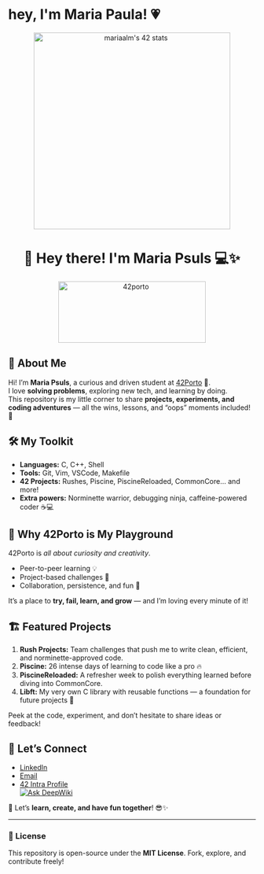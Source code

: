 # hey, I'm Maria Paula! 💗

<p align="center">
  <img height="400" src="https://badge.mediaplus.ma/landscapes/mariaalm?1337Badge=off&UM6P=off" alt="mariaalm's 42 stats" />
</p>

<h1 align="center">💖 Hey there! I'm Maria Psuls 💻✨</h1>

<p align="center">
  <img src="https://i.ibb.co/ngtQWQ3/logo42-dark.jpg" alt="42porto"  width="300" height="125">
</p>

## 🌸 About Me
Hi! I’m **Maria Psuls**, a curious and driven student at [42Porto](https://www.42porto.com/) 🌟.  
I love **solving problems**, exploring new tech, and learning by doing.  
This repository is my little corner to share **projects, experiments, and coding adventures** — all the wins, lessons, and “oops” moments included! 💖  

## 🛠️ My Toolkit
- **Languages:** C, C++, Shell  
- **Tools:** Git, Vim, VSCode, Makefile  
- **42 Projects:** Rushes, Piscine, PiscineReloaded, CommonCore… and more!  
- **Extra powers:** Norminette warrior, debugging ninja, caffeine-powered coder ☕💻  

## 🌟 Why 42Porto is My Playground
42Porto is *all about curiosity and creativity*.  
- Peer-to-peer learning 💡  
- Project-based challenges 🚀  
- Collaboration, persistence, and fun 💖  

It’s a place to **try, fail, learn, and grow** — and I’m loving every minute of it!  

## 🏗️ Featured Projects
1. **Rush Projects:** Team challenges that push me to write clean, efficient, and norminette-approved code.  
2. **Piscine:** 26 intense days of learning to code like a pro 🔥  
3. **PiscineReloaded:** A refresher week to polish everything learned before diving into CommonCore.  
4. **Libft:** My very own C library with reusable functions — a foundation for future projects 💖  

Peek at the code, experiment, and don’t hesitate to share ideas or feedback!  

## 📱 Let’s Connect
- [LinkedIn](https://www.linkedin.com/in/yourprofile)  
- [Email](mailto:empty)  
- [42 Intra Profile](https://profile.intra.42.fr/users/mariaalm)  
<a href="https://deepwiki.com/tdanielsousa/42School"><img src="https://deepwiki.com/badge.svg" alt="Ask DeepWiki"></a>  

💖 Let’s **learn, create, and have fun together**! 😎✨  

---

### 📝 License
This repository is open-source under the **MIT License**. Fork, explore, and contribute freely!

